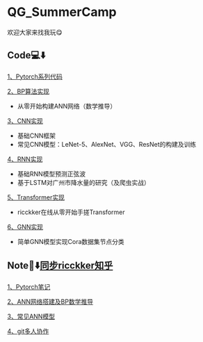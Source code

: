 # QG_SummerCamp
欢迎大家来找我玩😋

## Code💻⬇️

[1、Pytorch系列代码](./Code/01_Pytorch)

[2、BP算法实现](./Code/02_BP算法实现)

- 从零开始构建ANN网络（数学推导）

[3、CNN实现](./Code/03_CNN实现)

- 基础CNN框架
- 常见CNN模型：LeNet-5、AlexNet、VGG、ResNet的构建及训练

[4、RNN实现](./Code/04_RNN实现)

- 基础RNN模型预测正弦波
- 基于LSTM对广州市降水量的研究（及爬虫实战）

[5、Transformer实现](./Code/05_Transformer实现)

- ricckker在线从零开始手搓Transformer

[6、GNN实现](./Code/06_GNN实现)

- 简单GNN模型实现Cora数据集节点分类

## Note📒⬇️[同步ricckker知乎](https://www.zhihu.com/column/c_1885651761630527854)

[1、Pytorch笔记](./Note/Daily/0707_0708/Pytorch基础.md)

[2、ANN网络搭建及BP数学推导](./Note/Daily/0707_0708/BP算法实现.md)

[3、常见ANN模型](./Note/Daily/0707_0708/各类CNN.md)

[4、git多人协作](./Note/Daily/0709_0710/git多人协作.md)
